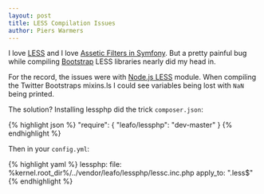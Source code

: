 ```yaml
---
layout: post
title: LESS Compilation Issues
author: Piers Warmers
---
```


I love [LESS](http://lesscss.org/) and I love [Assetic Filters in Symfony](http://symfony.com/doc/2.0/cookbook/assetic/asset_management.html). But a pretty painful bug while compiling [Bootstrap](http:twitter.github.com) LESS libraries nearly did my head in.

For the record, the issues were with [Node.js LESS](https://github.com/cloudhead/less.js) module. When compiling the Twitter Bootstraps mixins.ls I could see variables being lost with `NaN` being printed.

The solution? Installing lessphp did the trick `composer.json`:

{% highlight json %}
"require": {
    "leafo/lessphp": "dev-master"
}
{% endhighlight %}

Then in your `config.yml`:

{% highlight yaml %}
lessphp:
    file: %kernel.root_dir%/../vendor/leafo/lessphp/lessc.inc.php
    apply_to: "\.less$"
{% endhighlight %}